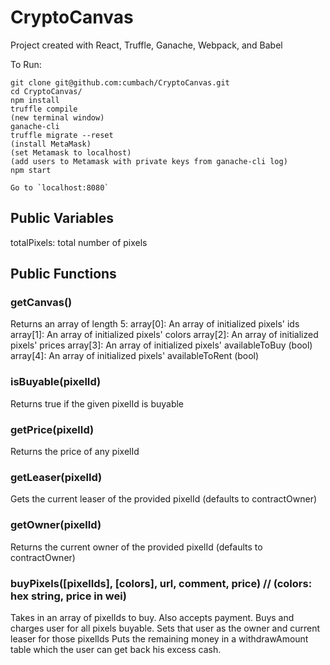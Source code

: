 # CryptoCanvas
Project created with React, Truffle, Ganache, Webpack, and Babel

To Run:

```
git clone git@github.com:cumbach/CryptoCanvas.git
cd CryptoCanvas/
npm install
truffle compile
(new terminal window)
ganache-cli
truffle migrate --reset
(install MetaMask)
(set Metamask to localhost)
(add users to Metamask with private keys from ganache-cli log)
npm start

Go to `localhost:8080`
```

## Public Variables
totalPixels: total number of pixels


## Public Functions

### getCanvas()
Returns an array of length 5:
array[0]: An array of initialized pixels' ids
array[1]: An array of initialized pixels' colors
array[2]: An array of initialized pixels' prices
array[3]: An array of initialized pixels' availableToBuy (bool)
array[4]: An array of initialized pixels' availableToRent (bool)

### isBuyable(pixelId)
Returns true if the given pixelId is buyable

### getPrice(pixelId)
Returns the price of any pixelId

### getLeaser(pixelId)
Gets the current leaser of the provided pixelId (defaults to contractOwner)

### getOwner(pixelId)
Returns the current owner of the provided pixelId (defaults to contractOwner)

### buyPixels([pixelIds], [colors], url, comment, price) // (colors: hex string, price in wei)
Takes in an array of pixelIds to buy. Also accepts payment.
Buys and charges user for all pixels buyable.
Sets that user as the owner and current leaser for those pixelIds
Puts the remaining money in a withdrawAmount table which the user
can get back his excess cash.
